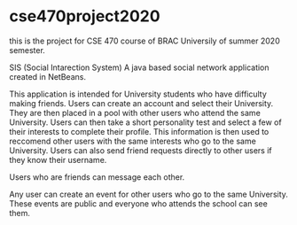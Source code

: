 # cse470project2020
this is the project for CSE 470 course of BRAC Universily of summer 2020 semester.

SIS (Social Intarection System)
A java based social network application created in NetBeans.

This application is intended for University students who have difficulty making friends.
Users can create an account and select their University. They are then placed in a pool with other users who attend the same University. Users can then take a short personality test and select a few of their interests to complete their profile. This information is then used to reccomend other users with the same interests who go to the same University. Users can also send friend requests
directly to other users if they know their username. 

Users who are friends can message each other.

Any user can create an event for other users who go to the same University. These events are public
and everyone who attends the school can see them.